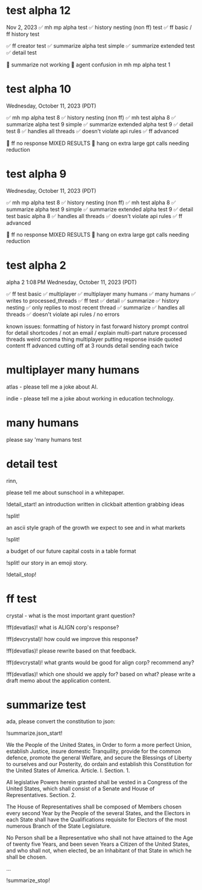 # test alpha 12
Nov 2, 2023
✅  mh mp alpha test 
✅  history nesting  (non ff) test
✅  ff basic / ff history test

✅  ff creator test
✅  summarize alpha test simple 
✅  summarize extended test 
✅  detail test  

🚩  summarize not working 
🚩  agent confusion in mh mp alpha test 1 




# test alpha 10
Wednesday, October 11, 2023 (PDT)

✅  mh mp alpha test 8
✅  history nesting  (non ff)
✅  mh test alpha 8
✅  summarize alpha test 9 simple
✅  summarize extended alpha test 9
✅  detail test  8
✅  handles all threads 
✅  doesn't violate api rules 
✅  ff advanced 

🚩  ff no response MIXED RESULTS 
🚩  hang on extra large gpt calls needing reduction 



# test alpha 9
Wednesday, October 11, 2023 (PDT)

✅  mh mp alpha test 8
✅  history nesting  (non ff)
✅  mh test alpha 8
✅  summarize alpha test 9 simple
✅  summarize extended alpha test 9
✅  detail test basic alpha 8
✅  handles all threads 
✅  doesn't violate api rules 
✅  ff advanced 

🚩  ff no response MIXED RESULTS 
🚩  hang on extra large gpt calls needing reduction 



# test alpha 2 
alpha 2 1:08 PM
Wednesday, October 11, 2023 (PDT)

✅  ff test basic 
✅  multiplayer 
✅  multiplayer many humans 
✅  many humans 
✅  writes to processed_threads 
✅  ff test 
✅  detail 
✅  summarize 
✅  history nesting 
✅  only replies to most recent thread 
✅  summarize 
✅  handles all threads 
✅  doesn't violate api rules / no errors 


known issues: 
formatting of history in fast forward history 
prompt control for detail shortcodes / not an email / explain multi-part nature 
processed threads weird comma thing 
multiplayer putting response inside quoted content 
ff advanced cutting off at 3 rounds 
detail sending each twice 



# multiplayer many humans 

atlas - please tell me a joke about AI.

indie - please tell me a joke about working in education technology. 



# many humans 
please say 'many humans test 




# detail test

rinn,

please tell me about sunschool in a whitepaper.

!detail_start!
an introduction written in clickbait attention grabbing ideas

!split!

an ascii style graph of the growth we expect to see and in what markets

!split!

a budget of our future capital costs in a table format

!split!
our story in an emoji story.

!detail_stop!

# ff test 
crystal - what is the most important grant question?

!ff(devatlas)! what is ALIGN corp's response?

!ff(devcrystal)! how could we improve this response?

!ff(devatlas)! please rewrite based on that feedback.

!ff(devcrystal)! what grants would be good for align corp? recommend any?

!ff(devatlas)! which one should we apply for? based on what? please write a draft memo about the application content. 

# summarize test 

ada, please convert the constitution to json:

!summarize.json_start!

We the People of the United States, in Order to form a more perfect Union, establish Justice, insure domestic Tranquility, provide for the common defence, promote the general Welfare, and secure the Blessings of Liberty to ourselves and our Posterity, do ordain and establish this Constitution for the United States of America.
Article. I.
Section. 1.

  All legislative Powers herein granted shall be vested in a Congress of the United States, which shall consist of a Senate and House of Representatives.
  Section. 2.
  
  The House of Representatives shall be composed of Members chosen every second Year by the People of the several States, and the Electors in each State shall have the Qualifications requisite for Electors of the most numerous Branch of the State Legislature.
  
  No Person shall be a Representative who shall not have attained to the Age of twenty five Years, and been seven Years a Citizen of the United States, and who shall not, when elected, be an Inhabitant of that State in which he shall be chosen.
  
  ...
  
  
  !summarize_stop! 
  

